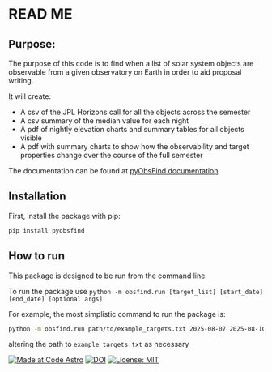 # READ ME

## Purpose:

The purpose of this code is to find when a list of solar system objects are observable from a given observatory on Earth in order to aid proposal writing.

It will create:
* A csv of the JPL Horizons call for all the objects across the semester
* A csv summary of the median value for each night
* A pdf of nightly elevation charts and summary tables for all objects visible
* A pdf with summary charts to show how the observability and target properties change over the course of the full semester 

The documentation can be found at [pyObsFind documentation](https://pyobsfind.readthedocs.io/en/latest/index.html).


## Installation

First, install the package with pip:

```bash
pip install pyobsfind
```

## How to run

This package is designed to be run from the command line.

To run the package use ``python -m obsfind.run [target_list] [start_date] [end_date] [optional args]``

For example, the most simplistic command to run the package is:

```bash
python -m obsfind.run path/to/example_targets.txt 2025-08-07 2025-08-10
```
altering the path to ``example_targets.txt`` as necessary



[![Made at Code Astro](https://img.shields.io/badge/Made%20at-Code/Astro-blueviolet.svg)](https://semaphorep.github.io/codeastro/)
[![DOI](https://zenodo.org/badge/1031821874.svg)](https://doi.org/10.5281/zenodo.16754829)
[![License: MIT](https://img.shields.io/badge/License-MIT-yellow.svg)](https://opensource.org/licenses/MIT)
